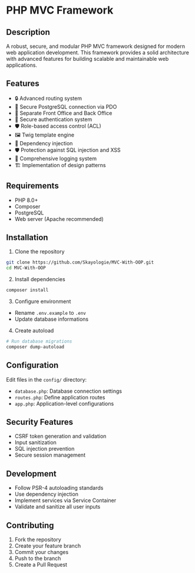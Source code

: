 # PHP MVC Framework

## Description
A robust, secure, and modular PHP MVC framework designed for modern web application development. This framework provides a solid architecture with advanced features for building scalable and maintainable web applications.

## Features
- 🔒 Advanced routing system
- 🔐 Secure PostgreSQL connection via PDO
- 🚪 Separate Front Office and Back Office
- 🔐 Secure authentication system
- 🛡️ Role-based access control (ACL)
- 🖼️ Twig template engine
- 💉 Dependency injection
- 🛡️ Protection against SQL injection and XSS
- 📝 Comprehensive logging system
- 🏗️ Implementation of design patterns

## Requirements
- PHP 8.0+
- Composer
- PostgreSQL
- Web server (Apache recommended)

## Installation

1. Clone the repository
```bash
git clone https://github.com/Skayologie/MVC-With-OOP.git
cd MVC-With-OOP
```

2. Install dependencies
```bash
composer install
```

3. Configure environment
- Rename `.env.example` to `.env`
- Update database informations

4. Create autoload
```bash
# Run database migrations
composer dump-autoload
```

## Configuration
Edit files in the `config/` directory:
- `database.php`: Database connection settings
- `routes.php`: Define application routes
- `app.php`: Application-level configurations

## Security Features
- CSRF token generation and validation
- Input sanitization
- SQL injection prevention
- Secure session management

## Development
- Follow PSR-4 autoloading standards
- Use dependency injection
- Implement services via Service Container
- Validate and sanitize all user inputs

## Contributing
1. Fork the repository
2. Create your feature branch
3. Commit your changes
4. Push to the branch
5. Create a Pull Request

